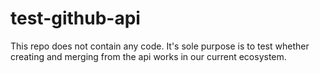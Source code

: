 # test-github-api

This repo does not contain any code. It's sole purpose is to test whether creating and merging from the api works in our current ecosystem.
